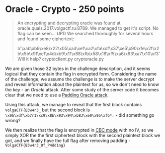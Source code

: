 # Oracle - Crypto - 250 points

> An encrypting and decrypting oracle was found at oracle.quals.2017.volgactf.ru:8789. We managed to get it's script. No flag can be seen...
> UPD
> We searched thoroughly for several hours and found some ciphertext:
> 
> b'\xab\xb9\xe8\x22\x05\xad\xef\xa2\xfa\xdf\x37\xe5\x90\xfe\x2f\x2b\x5b\x9f\xef\x4d\xb9\x11\x88\xfb\x58\x18\xf5\xa6\x63\xa7\x10\xf3'
> Will it help?
> cryptoclient.py
> cryptoracle.py

We are given those 32 bytes in the challenge description, and it seems logical that they contain the flag in encrypted form. Considering the name of the challenge, we assume the challenge is to make the server decrypt and reveal information about the plaintext for us, so we don't need to know the key - an *Oracle* attack. After some study of the server code it becomes clear that we need to use a [Padding Oracle attack](https://en.wikipedia.org/wiki/Padding_oracle_attack).

Using this attack, we manage to reveal that the first block contains `VolgaCTF{B3w4r3_` but the second block is `\x9b\xdf\xb7r1\xc9\x8b\x93\x94\xb8J\xe0\x95\xfb*.` - did something go wrong?

We then realize that the flag is encrypted in [CBC mode](https://en.wikipedia.org/wiki/Block_cipher_mode_of_operation#Cipher_Block_Chaining_.28CBC.29) with no IV, so we simply XOR the the first ciphertext block with the second plaintext block we got, and we finally have the full flag after removing padding - `VolgaCTF{B3w4r3_0f_P4dd1ng}`
